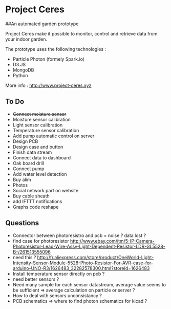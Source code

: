 # Project Ceres

##An automated garden prototype

Project Ceres make it possible to monitor, control and retrieve data from your indoor garden.

The prototype uses the following technologies :
* Particle Photon (formely Spark.io)
* D3.JS
* MongoDB
* Python

More info : http://www.project-ceres.xyz

## To Do
* ~~Connect moisture sensor~~
* Moisture sensor calibration
* Light sensor calibration
* Temperature sensor calibration
* Add pump automatic control on server
* Design PCB
* Design case and button
* Finish data stream
* Connect data to dashboard
* Oak board drill
* Connect pump
* Add water level detection
* Buy alim
* Photos
* Social network part on website
* Buy cable sheath
* add IFTTT notifications
* Graphs code reshape 

## Questions
* Connector between photoresistro and pcb = noise ? data lost ?
* find case for photoresistor http://www.ebay.com/itm/5-IP-Camera-Photoresistor-Lead-Wire-Assy-Light-Dependent-Resistor-LDR-GL5528-B-/261513555096
* need this ? http://fr.aliexpress.com/store/product/OneWorld-Light-Intensity-Sensor-Module-5528-Photo-Resistor-For-AVR-case-for-arduino-UNO-R3/1626483_32282578300.html?storeId=1626483
* Install temperature sensor directly on pcb ?
* need better sensors ?
* Need many sample for each sensor datastream, average value seems to be sufficient => average calculation on particle or server ?
* How to deal with sensors unconsistancy ?
* PCB schematics => where to find photon schematics for kicad ?

